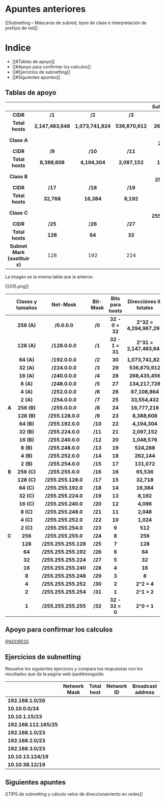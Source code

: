 # Apuntes anteriores

[[Subnetting – Máscaras de subred, tipos de clase e interpretación de prefijos de red]]

# Indice

- [[#Tablas de apoyo]]
- [[#Apoyo para confirmar los calculos]]
- [[#Ejercicios de subnetting]]
- [[#Siguientes apuntes]]

## Tablas de apoyo


|                               |                   |                   |                 |   ***Subnet x.0.0.0***   |                 |                |                |                |
| :---------------------------: | :---------------: | :---------------: | :-------------: | :----------------------: | :-------------: | :------------: | :------------: | :------------: |
|           **CIDR**            |      **/1**       |      **/2**       |     **/3**      |          **/4**          |     **/5**      |     **/6**     |     **/7**     |     **/8**     |
|        **Total hosts**        | **2,147,483,648** | **1,073,741,824** | **536,870,912** |     **268,435,456**      | **134,217,728** | **67,108,864** | **33,553,432** | **16,777,216** |
|          **Clase A**          |                   |                   |                 |   **Subnet 255.x.0.0**   |                 |                |                |                |
|           **CIDR**            |      **/9**       |      **/10**      |     **/11**     |         **/12**          |     **/13**     |    **/14**     |    **/15**     |    **/16**     |
|        **Total hosts**        |   **8,388,608**   |   **4,194,304**   |  **2,097,152**  |      **1,048,576**       |   **524,288**   |  **262,144**   |  **131,072**   |   **65,536**   |
|          **Clase B**          |                   |                   |                 |  **Subnet 255.255.x.0**  |                 |                |                |                |
|           **CIDR**            |      **/17**      |      **/18**      |     **/19**     |         **/20**          |     **/21**     |    **/22**     |    **/23**     |    **/24**     |
|        **Total hosts**        |    **32,768**     |    **16,384**     |    **8,192**    |        **4,096**         |    **2,048**    |   **1,024**    |    **512**     |    **256**     |
|          **Clase C**          |                   |                   |                 | **Subnet 255.255.255.x** |                 |                |                |                |
|           **CIDR**            |      **/25**      |      **/26**      |     **/27**     |         **/28**          |     **/29**     |    **/30**     |    **/31**     |    **/32**     |
|        **Total hosts**        |      **128**      |      **64**       |     **32**      |          **16**          |      **8**      |     **4**      |     **2**      |     **1**      |
| **Subnet Mark (sustituir x)** |        128        |        192        |       224       |           240            |       248       |      252       |      254       |      255       |

La imagen es la misma tabla que la anterior.

![[015.png]]

|       | Clases y tamaños |       Net-Mask       | Bit-Mask | Bits para hosts |  Direcciónes IP totales  |  Direcciones IP para hosts   |
| :---: | :--------------: | :------------------: | :------: | :-------------: | :----------------------: | :--------------------------: |
|       |   **256 (A)**    |     **/0.0.0.0**     |  **/0**  | **32 - 0 = 32** | **2^32 = 4,294,967,296** | **2^32 - 2 = 4,294,967,294** |
|       |   **128 (A)**    |    **/128.0.0.0**    |  **/1**  | **32 - 1 = 31** | **2^31 = 2,147,483,648** | **2^31 - 2 = 2,147,483,646** |
|       |    **64 (A)**    |    **/192.0.0.0**    |  **/2**  |     **30**      |    **1,073,741,824**     |      **1,073,741,822**       |
|       |    **32 (A)**    |    **/224.0.0.0**    |  **/3**  |     **29**      |     **536,870,912**      |       **536,870,910**        |
|       |    **16 (A)**    |    **/240.0.0.0**    |  **/4**  |     **28**      |     **268,435,456**      |       **268,435,454**        |
|       |    **8 (A)**     |    **/248.0.0.0**    |  **/5**  |     **27**      |     **134,217,728**      |       **134,217,726**        |
|       |    **4 (A)**     |    **/252.0.0.0**    |  **/6**  |     **26**      |      **67,108,864**      |        **67,108,862**        |
|       |    **2 (A)**     |    **/254.0.0.0**    |  **/7**  |     **25**      |      **33,554,432**      |        **33,554,430**        |
| **A** |   **256 (B)**    |    **/255.0.0.0**    |  **/8**  |     **24**      |      **16,777,216**      |        **16,777,214**        |
|       |   **128 (B)**    |   **/255.128.0.0**   |  **/9**  |     **23**      |      **8,388,608**       |        **8,388,606**         |
|       |    **64 (B)**    |   **/255.192.0.0**   | **/10**  |     **22**      |      **4,194,304**       |        **4,194,302**         |
|       |    **32 (B)**    |   **/255.224.0.0**   | **/11**  |     **21**      |      **2,097,152**       |        **2,097,150**         |
|       |    **16 (B)**    |   **/255.240.0.0**   | **/12**  |     **20**      |      **1,048,576**       |        **1,048,574**         |
|       |    **8 (B)**     |   **/255.248.0.0**   | **/13**  |     **19**      |       **524,288**        |         **524,286**          |
|       |    **4 (B)**     |   **/255.252.0.0**   | **/14**  |     **18**      |       **262,144**        |         **262,142**          |
|       |    **2 (B)**     |   **/255.254.0.0**   | **/15**  |     **17**      |       **131,072**        |         **131,070**          |
| **B** |   **256 (C)**    |   **/255.255.0.0**   | **/16**  |     **16**      |        **65,536**        |          **65,534**          |
|       |   **128 (C)**    |  **/255.255.128.0**  | **/17**  |     **15**      |        **32,718**        |          **32,716**          |
|       |    **64 (C)**    |  **/255.255.192.0**  | **/18**  |     **14**      |        **16,384**        |          **16,382**          |
|       |    **32 (C)**    |  **/255.255.224.0**  | **/19**  |     **13**      |        **8,192**         |          **8,190**           |
|       |    **16 (C)**    |  **/255.255.240.0**  | **/20**  |     **12**      |        **4,096**         |          **4,094**           |
|       |    **8 (C)**     |  **/255.255.248.0**  | **/21**  |     **11**      |        **2,048**         |          **2,046**           |
|       |    **4 (C)**     |  **/255.255.252.0**  | **/22**  |     **10**      |        **1,024**         |          **1,022**           |
|       |    **2 (C)**     |  **/255.255.254.0**  | **/23**  |      **9**      |         **512**          |           **510**            |
| **C** |     **256**      |  **/255.255.255.0**  | **/24**  |      **8**      |         **256**          |           **254**            |
|       |     **128**      | **/255.255.255.128** | **/25**  |      **7**      |         **128**          |           **126**            |
|       |      **64**      | **/255.255.255.192** | **/26**  |      **6**      |          **64**          |            **62**            |
|       |      **32**      | **/255.255.255.224** | **/27**  |      **5**      |          **32**          |            **30**            |
|       |      **16**      | **/255.255.255.240** | **/28**  |      **4**      |          **16**          |            **14**            |
|       |      **8**       | **/255.255.255.248** | **/29**  |      **3**      |          **8**           |            **6**             |
|       |      **4**       | **/255.255.255.252** | **/30**  |      **2**      |       **2^2 = 4**        |       **2^2 - 2 = 2**        |
|       |      **2**       | **/255.255.255.254** | **/31**  |      **1**      |       **2^1 = 2**        |       **2^1 - 2 = 0**        |
|       |      **1**       | **/255.255.255.255** | **/32**  | **32 - 32 = 0** |       **2^0 = 1**        |            **0**             |

## Apoyo para confirmar los calculos

[IPADDRESS](https://www.ipaddressguide.com/cidr)
## Ejercicios de subnetting

Resuelve los siguientes ejercicios y compara tus respuestas con los resultados que da la pagina web ipaddressguide.

|                    | Network Mask | Total host | Network ID | Broadcast address |
| ------------------ | ------------ | ---------- | ---------- | ----------------- |
| **192.168.1.0/26**     |              |            |            |                   |
| **10.10.0.0/24**       |              |            |            |                   |
| **10.10.1.15/23**      |              |            |            |                   |
| **192.168.112.165/25** |              |            |            |                   |
| **192.168.1.0/23**     |              |            |            |                   |
| **192.168.2.0/23**     |              |            |            |                   |
| **192.168.3.0/23**     |              |            |            |                   |
| **10.10.13.124/19**    |              |            |            |                   |
| **10.10.38.12/19**     |              |            |            |                   |

## Siguientes apuntes

[[TIPS de subnetting y cálculo veloz de direccionamiento en redes]]